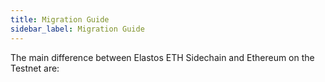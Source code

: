 ```yaml
---
title: Migration Guide
sidebar_label: Migration Guide
---
```


The main difference between Elastos ETH Sidechain and Ethereum on the Testnet are:

 
